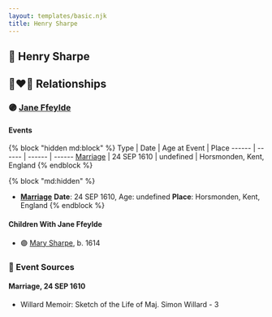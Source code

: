 ```yaml
---
layout: templates/basic.njk
title: Henry Sharpe
---
```

## 🔵 Henry Sharpe


## 👩‍❤️‍👨 Relationships

### 🟣 [Jane Ffeylde](/people/9/96496385)

#### Events

{% block "hidden md:block" %}
Type | Date | Age at Event | Place
------ | ------ | ------ | ------
[Marriage](#event-family-0-event-0) | 24 SEP 1610 | undefined | Horsmonden, Kent, England
{% endblock %}

{% block "md:hidden" %}
- **[Marriage](#event-family-0-event-0)**
**Date**: 24 SEP 1610, Age: undefined
**Place**: Horsmonden, Kent, England
{% endblock %}

#### Children With Jane Ffeylde
* 🟣 [Mary Sharpe](/people/1/10735316), b. 1614
### 📰 Event Sources

#### <a id="event-family-0-event-0"></a> Marriage, 24 SEP 1610
* Willard Memoir: Sketch of the Life of Maj. Simon Willard  - 3
